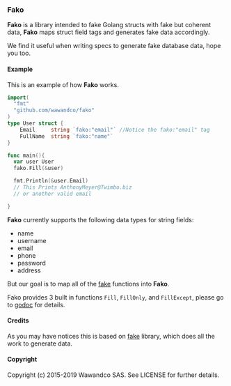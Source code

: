 ### Fako

**Fako** is a library intended to fake Golang structs with fake but coherent data, **Fako** maps struct field tags and generates fake data accordingly.

We find it useful when writing specs to generate fake database data, hope you too.

#### Example

This is an example of how **Fako** works.

```go
import(
  "fmt"
  "github.com/wawandco/fako"
)
type User struct {
    Email     string `fako:"email"` //Notice the fako:"email" tag
    FullName  string `fako:"name"`
}

func main(){
  var user User
  fako.Fill(&user)

  fmt.Println(&user.Email)
  // This Prints AnthonyMeyer@Twimbo.biz
  // or another valid email

}
```

**Fako** currently supports the following data types for string fields:

- name
- username
- email
- phone
- password
- address

But our goal is to map all of the [fake](https://github.com/icrowley/fake) functions into **Fako**.

Fako provides 3 built in functions `Fill`, `FillOnly`, and `FillExcept`, please go to [godoc](https://godoc.org/github.com/wawandco/fako) for details.

#### Credits
As you may have notices this is based on [fake](https://github.com/icrowley/fake) library, which does all the work to generate data.

#### Copyright
Copyright (c) 2015-2019 Wawandco SAS. See LICENSE for further details.
